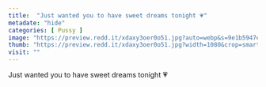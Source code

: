 ```yaml
---
title:  "Just wanted you to have sweet dreams tonight 💗"
metadate: "hide"
categories: [ Pussy ]
image: "https://preview.redd.it/xdaxy3oer0o51.jpg?auto=webp&s=9e1b5947e9c7fd2821b4d498e742d7f84c874070"
thumb: "https://preview.redd.it/xdaxy3oer0o51.jpg?width=1080&crop=smart&auto=webp&s=7ddac133806f92222da089e0114ac7ee85e3bee7"
visit: ""
---
```

Just wanted you to have sweet dreams tonight 💗
